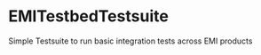 EMITestbedTestsuite
===================

Simple Testsuite to run basic integration tests across EMI products